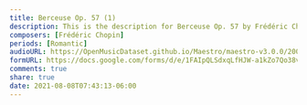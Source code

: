```yaml
---
title: Berceuse Op. 57 (1)
description: This is the description for Berceuse Op. 57 by Frédéric Chopin
composers: [Frédéric Chopin]
periods: [Romantic]
audioURL: https://OpenMusicDataset.github.io/Maestro/maestro-v3.0.0/2008/MIDI-Unprocessed_14_R1_2008_01-05_ORIG_MID--AUDIO_14_R1_2008_wav--4.midi
formURL: https://docs.google.com/forms/d/e/1FAIpQLSdxqLfHJW-a1kZo7Qo38v8gDoimfytHM7gMNMkrEIKzgWRfng/viewform
comments: true
share: true
date: 2021-08-08T07:43:13-06:00
---
```

